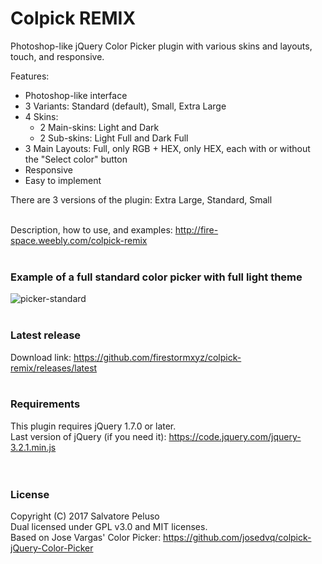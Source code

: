 # Colpick REMIX

Photoshop-like jQuery Color Picker plugin with various skins and layouts, touch, and responsive. <br>

Features: <br>
* Photoshop-like interface
* 3 Variants: Standard (default), Small, Extra Large
* 4 Skins:
  * 2 Main-skins: Light and Dark
  * 2 Sub-skins: Light Full and Dark Full
* 3 Main Layouts: Full, only RGB + HEX, only HEX, each with or without the "Select color" button
* Responsive
* Easy to implement <br>

There are 3 versions of the plugin: Extra Large, Standard, Small <br><br>

Description, how to use, and examples: <a href="http://fire-space.weebly.com/colpick-remix">http://fire-space.weebly.com/colpick-remix</a> <br><br>

### Example of a full standard color picker with full light theme
![picker-standard](https://user-images.githubusercontent.com/32025549/30749703-801ecea0-9fb4-11e7-9569-d85b2b904acd.png) <br><br>

### Latest release
Download link: <a href="https://github.com/firestormxyz/colpick-remix/releases/latest">https://github.com/firestormxyz/colpick-remix/releases/latest</a> <br><br>

### Requirements
This plugin requires jQuery 1.7.0 or later. <br>
Last version of jQuery (if you need it): <a href="https://code.jquery.com/jquery-3.2.1.min.js">https://code.jquery.com/jquery-3.2.1.min.js</a> <br><br><br>


### License
Copyright (C) 2017 Salvatore Peluso <br>
Dual licensed under GPL v3.0 and MIT licenses. <br>
Based on Jose Vargas' Color Picker: <a href="https://github.com/josedvq/colpick-jQuery-Color-Picker">https://github.com/josedvq/colpick-jQuery-Color-Picker</a>
